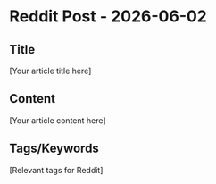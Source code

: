 # Reddit Post - 2026-06-02

## Title
[Your article title here]

## Content
[Your article content here]

## Tags/Keywords
[Relevant tags for Reddit]
